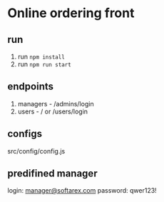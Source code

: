 # Online ordering front

## run

1. run `npm install`
2. run `npm run start`

## endpoints

1. managers - /admins/login
2. users - / or /users/login

## configs

src/config/config.js

 ## predifined manager
 login: manager@softarex.com
 password: qwer123!